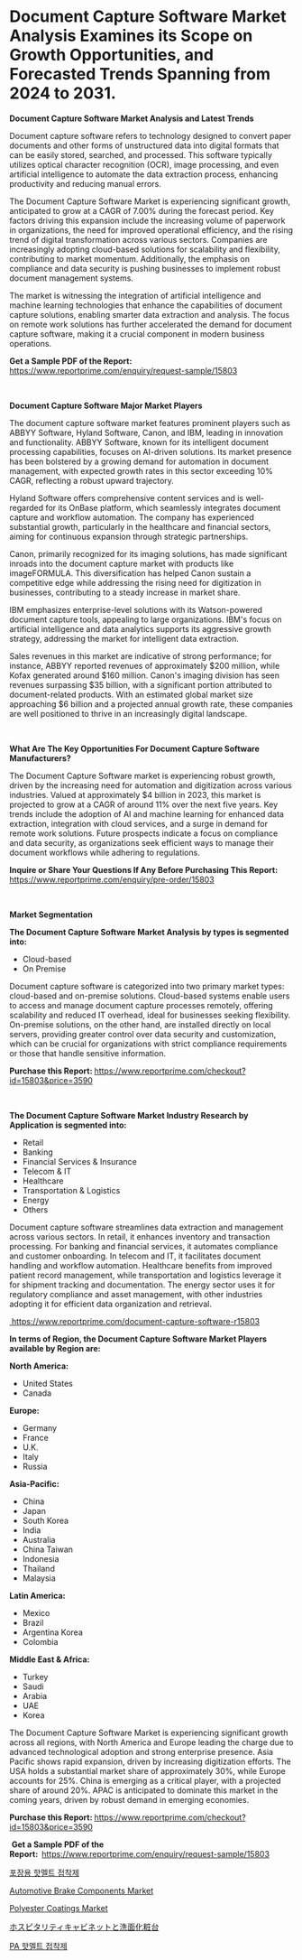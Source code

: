 <p><h1>Document Capture Software Market Analysis Examines its Scope on Growth Opportunities, and Forecasted Trends Spanning from 2024 to 2031.</h1></p><p><strong>Document Capture Software Market Analysis and Latest Trends</strong></p>
<p><p>Document capture software refers to technology designed to convert paper documents and other forms of unstructured data into digital formats that can be easily stored, searched, and processed. This software typically utilizes optical character recognition (OCR), image processing, and even artificial intelligence to automate the data extraction process, enhancing productivity and reducing manual errors.</p><p>The Document Capture Software Market is experiencing significant growth, anticipated to grow at a CAGR of 7.00% during the forecast period. Key factors driving this expansion include the increasing volume of paperwork in organizations, the need for improved operational efficiency, and the rising trend of digital transformation across various sectors. Companies are increasingly adopting cloud-based solutions for scalability and flexibility, contributing to market momentum. Additionally, the emphasis on compliance and data security is pushing businesses to implement robust document management systems.</p><p>The market is witnessing the integration of artificial intelligence and machine learning technologies that enhance the capabilities of document capture solutions, enabling smarter data extraction and analysis. The focus on remote work solutions has further accelerated the demand for document capture software, making it a crucial component in modern business operations.</p></p>
<p><strong>Get a Sample PDF of the Report:&nbsp;</strong> <a href="https://www.reportprime.com/enquiry/request-sample/15803">https://www.reportprime.com/enquiry/request-sample/15803</a></p>
<p>&nbsp;</p>
<p><strong>Document Capture Software Major Market Players</strong></p>
<p><p>The document capture software market features prominent players such as ABBYY Software, Hyland Software, Canon, and IBM, leading in innovation and functionality. ABBYY Software, known for its intelligent document processing capabilities, focuses on AI-driven solutions. Its market presence has been bolstered by a growing demand for automation in document management, with expected growth rates in this sector exceeding 10% CAGR, reflecting a robust upward trajectory.</p><p>Hyland Software offers comprehensive content services and is well-regarded for its OnBase platform, which seamlessly integrates document capture and workflow automation. The company has experienced substantial growth, particularly in the healthcare and financial sectors, aiming for continuous expansion through strategic partnerships.</p><p>Canon, primarily recognized for its imaging solutions, has made significant inroads into the document capture market with products like imageFORMULA. This diversification has helped Canon sustain a competitive edge while addressing the rising need for digitization in businesses, contributing to a steady increase in market share.</p><p>IBM emphasizes enterprise-level solutions with its Watson-powered document capture tools, appealing to large organizations. IBM's focus on artificial intelligence and data analytics supports its aggressive growth strategy, addressing the market for intelligent data extraction.</p><p>Sales revenues in this market are indicative of strong performance; for instance, ABBYY reported revenues of approximately $200 million, while Kofax generated around $160 million. Canon's imaging division has seen revenues surpassing $35 billion, with a significant portion attributed to document-related products. With an estimated global market size approaching $6 billion and a projected annual growth rate, these companies are well positioned to thrive in an increasingly digital landscape.</p></p>
<p>&nbsp;</p>
<p><strong>What Are The Key Opportunities For Document Capture Software Manufacturers?</strong></p>
<p><p>The Document Capture Software market is experiencing robust growth, driven by the increasing need for automation and digitization across various industries. Valued at approximately $4 billion in 2023, this market is projected to grow at a CAGR of around 11% over the next five years. Key trends include the adoption of AI and machine learning for enhanced data extraction, integration with cloud services, and a surge in demand for remote work solutions. Future prospects indicate a focus on compliance and data security, as organizations seek efficient ways to manage their document workflows while adhering to regulations.</p></p>
<p><strong>Inquire or Share Your Questions If Any Before Purchasing This Report:</strong> <a href="https://www.reportprime.com/enquiry/pre-order/15803">https://www.reportprime.com/enquiry/pre-order/15803</a></p>
<p>&nbsp;</p>
<p><strong>Market Segmentation</strong></p>
<p><strong>The Document Capture Software Market Analysis by types is segmented into:</strong></p>
<p><ul><li>Cloud-based</li><li>On Premise</li></ul></p>
<p><p>Document capture software is categorized into two primary market types: cloud-based and on-premise solutions. Cloud-based systems enable users to access and manage document capture processes remotely, offering scalability and reduced IT overhead, ideal for businesses seeking flexibility. On-premise solutions, on the other hand, are installed directly on local servers, providing greater control over data security and customization, which can be crucial for organizations with strict compliance requirements or those that handle sensitive information.</p></p>
<p><strong>Purchase this Report:&nbsp;</strong><a href="https://www.reportprime.com/checkout?id=15803&price=3590">https://www.reportprime.com/checkout?id=15803&price=3590</a></p>
<p>&nbsp;</p>
<p><strong>The Document Capture Software Market Industry Research by Application is segmented into:</strong></p>
<p><ul><li>Retail</li><li>Banking</li><li>Financial Services & Insurance</li><li>Telecom & IT</li><li>Healthcare</li><li>Transportation & Logistics</li><li>Energy</li><li>Others</li></ul></p>
<p><p>Document capture software streamlines data extraction and management across various sectors. In retail, it enhances inventory and transaction processing. For banking and financial services, it automates compliance and customer onboarding. In telecom and IT, it facilitates document handling and workflow automation. Healthcare benefits from improved patient record management, while transportation and logistics leverage it for shipment tracking and documentation. The energy sector uses it for regulatory compliance and asset management, with other industries adopting it for efficient data organization and retrieval.</p></p>
<p><a href="https://www.reportprime.com/document-capture-software-r15803">&nbsp;https://www.reportprime.com/document-capture-software-r15803</a></p>
<p><strong>In terms of Region, the Document Capture Software Market Players available by Region are:</strong></p>
<p>
    <p> <strong> North America: </strong>
        <ul>
            <li>United States</li>
            <li>Canada</li>
        </ul>
        </p> 
    <p> <strong> Europe: </strong>
        <ul>
            <li>Germany</li>
            <li>France</li>
            <li>U.K.</li>
            <li>Italy</li>
            <li>Russia</li>
        </ul>
        </p> 
    <p> <strong> Asia-Pacific: </strong>
        <ul>
            <li>China</li>
            <li>Japan</li>
            <li>South Korea</li>
            <li>India</li>
            <li>Australia</li>
            <li>China Taiwan</li>
            <li>Indonesia</li>
            <li>Thailand</li>
            <li>Malaysia</li>
        </ul>
        </p> 
    <p> <strong> Latin America: </strong>
        <ul>
            <li>Mexico</li>
            <li>Brazil</li>
            <li>Argentina Korea</li>
            <li>Colombia</li>
        </ul>
        </p> 
    <p> <strong> Middle East & Africa: </strong>
        <ul>
            <li>Turkey</li>
            <li>Saudi</li>
            <li>Arabia</li>
            <li>UAE</li>
            <li>Korea</li>
        </ul>
    </p>
    </p>
<p><p>The Document Capture Software Market is experiencing significant growth across all regions, with North America and Europe leading the charge due to advanced technological adoption and strong enterprise presence. Asia Pacific shows rapid expansion, driven by increasing digitization efforts. The USA holds a substantial market share of approximately 30%, while Europe accounts for 25%. China is emerging as a critical player, with a projected share of around 20%. APAC is anticipated to dominate this market in the coming years, driven by robust demand in emerging economies.</p></p>
<p><strong>Purchase this Report: </strong><a href="https://www.reportprime.com/checkout?id=15803&price=3590">https://www.reportprime.com/checkout?id=15803&price=3590</a></p>
<p>&nbsp;<strong>Get a Sample PDF of the Report:&nbsp;&nbsp;</strong><a href="https://www.reportprime.com/enquiry/request-sample/15803">https://www.reportprime.com/enquiry/request-sample/15803</a></p>
<p><strong></strong></p>
<p><p><a href="https://medium.com/@eunicevaughan35/hot-melt-adhesive-for-packaging-market-%EC%9D%98-%EA%B8%80%EB%A1%9C%EB%B2%8C-%EC%8B%9C%EC%9E%A5-%EA%B0%9C%EC%9A%94%EB%8A%94-%EC%A0%84-%EC%84%B8%EA%B3%84-%EB%B0%8F-%EC%A3%BC%EC%9A%94-%EC%8B%9C%EC%9E%A5%EC%9D%98-%EC%82%B0%EC%97%85%EC%97%90-%EC%98%81%ED%96%A5%EC%9D%84-%EB%AF%B8%EC%B9%98%EB%8A%94-%EC%A3%BC%EC%9A%94-%ED%8A%B8%EB%A0%8C%EB%93%9C%EC%97%90-%EB%8C%80%ED%95%9C-%EB%8F%85%ED%8A%B9%ED%95%9C-%EA%B4%80%EC%A0%90%EC%9D%84-4d0a9f2b14fd">포장용 핫멜트 접착제</a></p><p><a href="https://issuu.com/reportprime-2/docs/automotive-brake-components-market-_418c5b78f2d1c7">Automotive Brake Components Market</a></p><p><a href="https://www.linkedin.com/pulse/global-polyester-coatings-market-projected-grow-cagr-121-forcasted-f8fte?trackingId=H%2FyJDCOhQrSLAqNahr7cjg%3D%3D">Polyester Coatings Market</a></p><p><a href="https://medium.com/@skylarreilly36/hospitality-cabinets-and-vanities-market-%E3%81%AF-%E3%82%B3%E3%82%B9%E3%83%88%E7%AE%A1%E7%90%86%E3%81%A8%E5%8A%B9%E7%8E%87%E5%90%91%E4%B8%8A%E3%82%92%E5%84%AA%E5%85%88%E3%81%97%E3%81%BE%E3%81%99-%E3%81%95%E3%82%89%E3%81%AB-%E5%A0%B1%E5%91%8A%E6%9B%B8%E3%81%AF%E5%B8%82%E5%A0%B4%E3%81%AE%E9%9C%80%E8%A6%81%E9%9D%A2%E3%81%A8%E4%BE%9B%E7%B5%A6%E9%9D%A2%E3%81%AE%E4%B8%A1%E6%96%B9%E3%82%92%E3%82%AB%E3%83%90%E3%83%BC%E3%81%97%E3%81%A6%E3%81%84%E3%81%BE%E3%81%99-7caa108fe2e0">ホスピタリティキャビネットと洗面化粧台</a></p><p><a href="https://medium.com/@eunicevaughan35/%EC%84%B8%EA%B3%84-pa-hot-melt-adhesive-market-%EC%9D%80-2024%EC%97%90%EC%84%9C-2031%EB%A1%9C-%EC%97%B0%ED%8F%89%EA%B7%A0-%EC%A6%9D%EA%B0%80%EC%9C%A8%EC%9D%84-%EB%B3%B4%EC%9D%BC-%EA%B2%83%EC%9C%BC%EB%A1%9C-%EC%98%88%EC%83%81%EB%90%A9%EB%8B%88%EB%8B%A4-c8a3e462006a">PA 핫멜트 접착제</a></p></p>